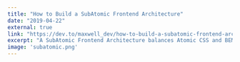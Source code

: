 ```yaml
---
title: "How to Build a SubAtomic Frontend Architecture"
date: "2019-04-22"
external: true
link: "https://dev.to/maxwell_dev/how-to-build-a-subatomic-frontend-architecture-3pc"
excerpt: "A SubAtomic Frontend Architecture balances Atomic CSS and BEM class naming to build a fast, flexible framework."
image: 'subatomic.png'
---
```


